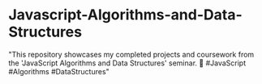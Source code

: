 # Javascript-Algorithms-and-Data-Structures
"This repository showcases my completed projects and coursework from the 'JavaScript Algorithms and Data Structures' seminar. 🚀 #JavaScript #Algorithms #DataStructures"
